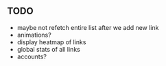 ## TODO

- maybe not refetch entire list after we add new link
- animations?
- display heatmap of links
- global stats of all links
- accounts?
